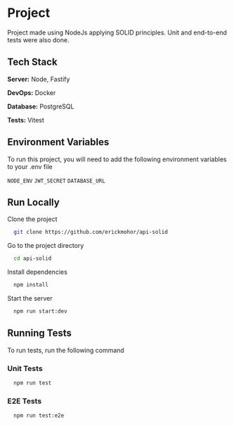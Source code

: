 # Project
Project made using NodeJs applying SOLID principles. Unit and end-to-end tests were also done.


## Tech Stack
**Server:** Node, Fastify

**DevOps:** Docker

**Database:** PostgreSQL

**Tests:** Vitest


## Environment Variables

To run this project, you will need to add the following environment variables to your .env file

`NODE_ENV`
`JWT_SECRET`
`DATABASE_URL`


## Run Locally

Clone the project

```bash
  git clone https://github.com/erickmohor/api-solid
```

Go to the project directory

```bash
  cd api-solid
```

Install dependencies

```bash
  npm install
```

Start the server

```bash
  npm run start:dev
```

## Running Tests

To run tests, run the following command

### Unit Tests

```bash
  npm run test
```

### E2E Tests

```bash
  npm run test:e2e
```